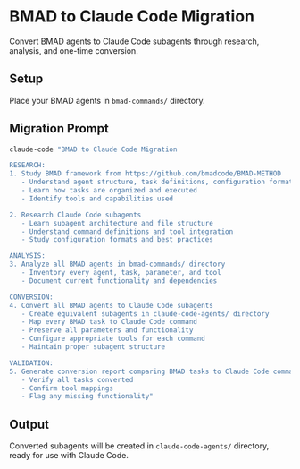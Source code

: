 # BMAD to Claude Code Migration

Convert BMAD agents to Claude Code subagents through research, analysis, and one-time conversion.

## Setup

Place your BMAD agents in `bmad-commands/` directory.

## Migration Prompt

```bash
claude-code "BMAD to Claude Code Migration

RESEARCH:
1. Study BMAD framework from https://github.com/bmadcode/BMAD-METHOD
   - Understand agent structure, task definitions, configuration format
   - Learn how tasks are organized and executed
   - Identify tools and capabilities used

2. Research Claude Code subagents
   - Learn subagent architecture and file structure
   - Understand command definitions and tool integration
   - Study configuration formats and best practices

ANALYSIS:
3. Analyze all BMAD agents in bmad-commands/ directory
   - Inventory every agent, task, parameter, and tool
   - Document current functionality and dependencies

CONVERSION:
4. Convert all BMAD agents to Claude Code subagents
   - Create equivalent subagents in claude-code-agents/ directory
   - Map every BMAD task to Claude Code command
   - Preserve all parameters and functionality
   - Configure appropriate tools for each command
   - Maintain proper subagent structure

VALIDATION:
5. Generate conversion report comparing BMAD tasks to Claude Code commands
   - Verify all tasks converted
   - Confirm tool mappings
   - Flag any missing functionality"
```

## Output

Converted subagents will be created in `claude-code-agents/` directory, ready for use with Claude Code.